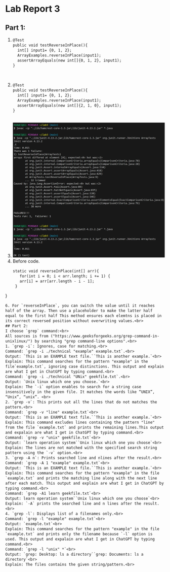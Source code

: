 # Lab Report 3
## Part 1:
1. ```
   @Test
   public void testReverseInPlace(){
     int[] input1= {0, 1, 2};
     ArrayExamples.reverseInPlace(input1);
     assertArrayEquals(new int[]{0, 1, 2}, input1);
   }
   ```
   <br>
2. ```
   @Test
   public void testReverseInPlace(){
     int[] input1= {0, 1, 2};
     ArrayExamples.reverseInPlace(input1);
     assertArrayEquals(new int[]{2, 1, 0}, input1);
   }
   ```
   <br>
3. ![image](lab3.jpg)<br>
4. Before code.
   ```
   static void reverseInPlace(int[] arr){
      for(int i = 0; i < arr.length; i += 1) {
      arr[i] = arr[arr.length - i - 1];
    }
  }
  ```
6. For `reverseInPlace`, you can switch the value until it reaches half of the array. Then use a placeholder to make the latter half equal to the first half This method ensures each elemtns is placed in its correct reversed position without overwriting values.<br>
## Part 2:
I choose `grep` command:<br>
All sources is from ("https://www.geeksforgeeks.org/grep-command-in-unixlinux/") by searching "grep command-line options".<br>
1. `grep -i`: Ignores, case for matching.<br>
Command: `grep -i ./technical "example" example.txt`.<br>
Output: `This is an EXAMPLE text file.``This is another example.`<br>
Explain: This command searches for the pattern "example" in the file`example.txt`, ignoring case distinctions. This output and explain are what I get in ChatGPT by typing command.<br>
Command: `grep -i ./technical "UNix" geekfile.txt`.<br>
Output: `Unix linux which one you choose.`<br>
Explain: The `-i` option enables to search for a string case insensitively in the given file. It matches the words like “UNIX”, “Unix”, “unix”. <br>
2. `grep -v`: This prints out all the lines that do not matches the pattern.<br>
Command: `grep -v "line" example.txt`<br>
Output: `This is an EXAMPLE text file.``This is another example.`<br>
Explain: This command excludes lines containing the pattern "line" from the file `example.txt` and prints the remaining lines.This output and expalain are what I get in ChatGPT by typing command.<br>
Command: `grep -v "unix" geekfile.txt`<br>
Output: `learn operation system``Unix linux which one you choose`<br>
Explain: The lines are not matched with the specified search string pattern using the `-v` option.<br>
3. `grep -A n`: Prints searched line and nlines after the result.<br>
Command: `grep -A 1 "example" example.txt`<br>
Output: `This is an EXAMPLE text file.``This is another example.`<br>
Explain: This command searches for the pattern "example" in the file `example.txt` and prints the matching line along with the next line after each match. This output and explain are what I get in ChatGPT by typing command.<br>
Command: `grep -A1 learn geekfile.txt`<br>
Output: learn operation system``Unix linux which one you choose`<br>
Explain: `-A` prints the searched line and n lines after the result.<br>
4. `grep -l`: Displays list of a filenames only.<br>
Command: `grep -l "example" example.txt`<br>
Output: `example.txt`<br>
Explain: This command searches for the pattern "example" in the file `example.txt` and prints only the filename because `-l` option is used. This output and expalain are what I get in ChatGPT by typing command.<br>
Command: `grep -l "unix" *`<br>
Output: `grep: Desktop: ls a directory``grep: Documents: ls a directory`<br>
Explain: The files contains the given string/pattern.<br>
